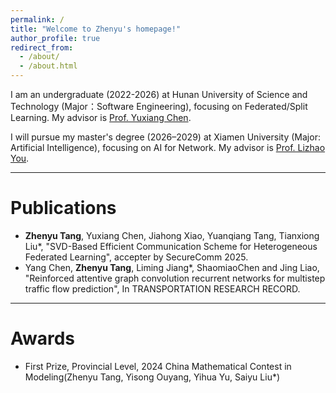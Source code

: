 ```yaml
---
permalink: /
title: "Welcome to Zhenyu's homepage!"
author_profile: true
redirect_from: 
  - /about/
  - /about.html
---
```


I am an undergraduate (2022-2026) at Hunan University of Science and Technology (Major：Software Engineering), focusing on Federated/Split Learning. My advisor is [Prof. Yuxiang Chen](https://faculty.hnust.edu.cn/pubtphp/jsjkxygcxy/1050147/chinese/index.html).

I will pursue my master's degree (2026–2029) at Xiamen University (Major: Artificial Intelligence), focusing on AI for Network. My advisor is [Prof. Lizhao You](https://youlizhao.github.io/).

***
# Publications
* **Zhenyu Tang**, Yuxiang Chen, Jiahong Xiao, Yuanqiang Tang, Tianxiong Liu*, "SVD-Based Efficient Communication Scheme for Heterogeneous Federated Learning", accepter by SecureComm 2025.
* Yang Chen, **Zhenyu Tang**, Liming Jiang*, ShaomiaoChen and Jing Liao, "Reinforced attentive graph convolution recurrent networks for multistep traffic flow prediction", In TRANSPORTATION RESEARCH RECORD.

***
# Awards
* First Prize, Provincial Level, 2024 China Mathematical Contest in Modeling(Zhenyu Tang, Yisong Ouyang, Yihua Yu, Saiyu Liu*)


